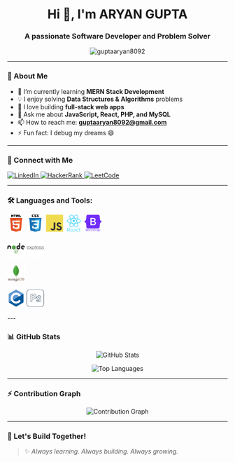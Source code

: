 <h1 align="center">Hi 👋, I'm ARYAN GUPTA</h1>
<h3 align="center">A passionate Software Developer and Problem Solver</h3>

<p align="center">
  <img src="https://komarev.com/ghpvc/?username=guptaaryan8092&label=Profile%20views&color=0e75b6&style=flat" alt="guptaaryan8092" />
</p>

---

### 💬 About Me

- 🌱 I’m currently learning **MERN Stack Development**
- 💡 I enjoy solving **Data Structures & Algorithms** problems
- 🚀 I love building **full-stack web apps**
- 💬 Ask me about **JavaScript, React, PHP, and MySQL**
- 📫 How to reach me: **guptaaryan8092@gmail.com**
- ⚡ Fun fact: I debug my dreams 😄

---

### 🔗 Connect with Me

<p align="left">
  <a href="https://linkedin.com/in/aryan-gupta-66b8b023a" target="_blank">
    <img src="https://raw.githubusercontent.com/rahuldkjain/github-profile-readme-generator/master/src/images/icons/Social/linked-in-alt.svg" alt="LinkedIn" height="30" width="40" />
  </a>
  <a href="https://www.hackerrank.com/aryangupta8092" target="_blank">
    <img src="https://raw.githubusercontent.com/rahuldkjain/github-profile-readme-generator/master/src/images/icons/Social/hackerrank.svg" alt="HackerRank" height="30" width="40" />
  </a>
  <a href="https://www.leetcode.com/guptaaryan8092" target="_blank">
    <img src="https://raw.githubusercontent.com/rahuldkjain/github-profile-readme-generator/master/src/images/icons/Social/leet-code.svg" alt="LeetCode" height="30" width="40" />
  </a>
</p>

---

<h3 align="left">🛠️ Languages and Tools:</h3>
<p align="left">
  <!-- Frontend -->
  <a href="https://www.w3.org/html/" target="_blank"><img src="https://raw.githubusercontent.com/devicons/devicon/master/icons/html5/html5-original-wordmark.svg" alt="HTML5" width="40" height="40"/></a>
  <a href="https://www.w3schools.com/css/" target="_blank"><img src="https://raw.githubusercontent.com/devicons/devicon/master/icons/css3/css3-original-wordmark.svg" alt="CSS3" width="40" height="40"/></a>
  <a href="https://developer.mozilla.org/en-US/docs/Web/JavaScript" target="_blank"><img src="https://raw.githubusercontent.com/devicons/devicon/master/icons/javascript/javascript-original.svg" alt="JavaScript" width="40" height="40"/></a>
  <a href="https://reactjs.org/" target="_blank"><img src="https://raw.githubusercontent.com/devicons/devicon/master/icons/react/react-original-wordmark.svg" alt="React" width="40" height="40"/></a>
  <a href="https://getbootstrap.com" target="_blank"><img src="https://raw.githubusercontent.com/devicons/devicon/master/icons/bootstrap/bootstrap-plain-wordmark.svg" alt="Bootstrap" width="40" height="40"/></a>

  <!-- Backend -->
  <a href="https://nodejs.org" target="_blank"><img src="https://raw.githubusercontent.com/devicons/devicon/master/icons/nodejs/nodejs-original-wordmark.svg" alt="Node.js" width="40" height="40"/></a>
  <a href="https://expressjs.com" target="_blank"><img src="https://raw.githubusercontent.com/devicons/devicon/master/icons/express/express-original-wordmark.svg" alt="Express.js" width="40" height="40"/></a>

  <!-- Database -->
  <a href="https://www.mongodb.com/" target="_blank"><img src="https://raw.githubusercontent.com/devicons/devicon/master/icons/mongodb/mongodb-original-wordmark.svg" alt="MongoDB" width="40" height="40"/></a>

  <!-- Other Tools -->
  <a href="https://www.cprogramming.com/" target="_blank"><img src="https://raw.githubusercontent.com/devicons/devicon/master/icons/c/c-original.svg" alt="C" width="40" height="40"/></a>
  <a href="https://www.photoshop.com/en" target="_blank"><img src="https://raw.githubusercontent.com/devicons/devicon/master/icons/photoshop/photoshop-line.svg" alt="Photoshop" width="40" height="40"/></a>
</p>
---

### 📊 GitHub Stats

<p align="center">
  <img src="https://github-readme-stats.vercel.app/api?username=guptaaryan8092&show_icons=true&locale=en" alt="GitHub Stats" />
</p>

<p align="center">
  <img src="https://github-readme-stats.vercel.app/api/top-langs?username=guptaaryan8092&show_icons=true&locale=en&layout=compact" alt="Top Languages" />
</p>

---

### ⚡ Contribution Graph

<p align="center">
  <img src="https://github-readme-activity-graph.vercel.app/graph?username=guptaaryan8092&bg_color=ffffff&color=0e75b6&line=0e75b6&point=000000&area=true&hide_border=true" alt="Contribution Graph" />
</p>

---

### 🧠 Let's Build Together!

> ✨ *Always learning. Always building. Always growing.*

